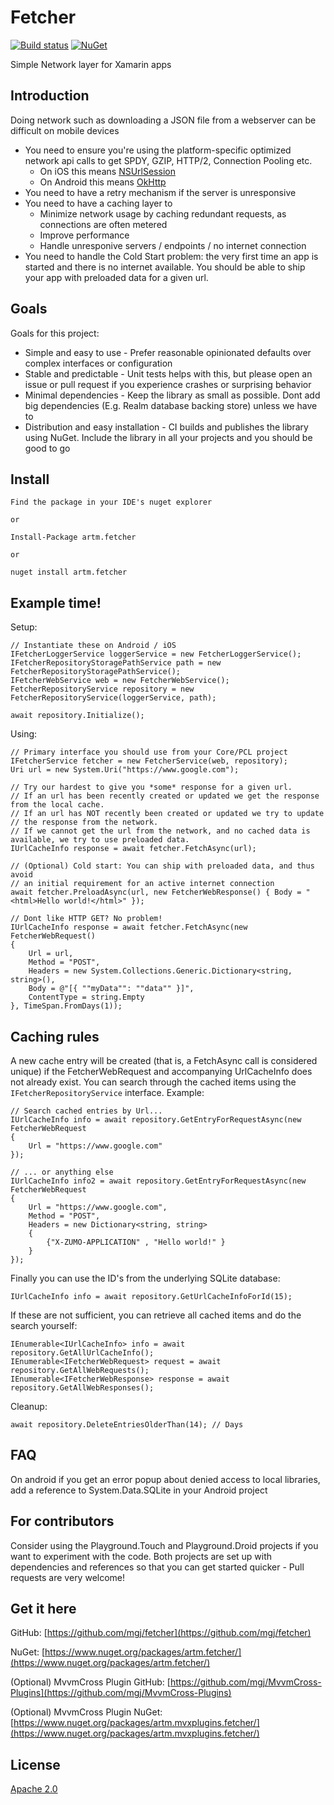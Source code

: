 # Fetcher

[![Build status](https://ci.appveyor.com/api/projects/status/github/mgj/fetcher?svg=true)](https://ci.appveyor.com/project/mgj/fetcher)
[![NuGet](https://img.shields.io/nuget/v/artm.fetcher.svg)](https://www.nuget.org/packages/artm.fetcher/)

Simple Network layer for Xamarin apps

## Introduction

Doing network such as downloading a JSON file from a webserver can be difficult on mobile devices

* You need to ensure you're using the platform-specific optimized network api calls to get SPDY, GZIP, HTTP/2, Connection Pooling etc.
  * On iOS this means [NSUrlSession](https://developer.apple.com/reference/foundation/urlsession)
  * On Android this means [OkHttp](http://square.github.io/okhttp/)
* You need to have a retry mechanism if the server is unresponsive
* You need to have a caching layer to
  * Minimize network usage by caching redundant requests, as connections are often metered
  * Improve performance
  * Handle unresponive servers / endpoints / no internet connection
* You need to handle the Cold Start problem: the very first time an app is started and there is no internet available. You should be able to ship your app with preloaded data for a given url.

## Goals
Goals for this project:

 * Simple and easy to use - Prefer reasonable opinionated defaults over complex interfaces or configuration
 * Stable and predictable - Unit tests helps with this, but please open an issue or pull request if you experience crashes or surprising behavior
 * Minimal dependencies - Keep the library as small as possible. Dont add big dependencies (E.g. Realm database backing store) unless we have to
 * Distribution and easy installation - CI builds and publishes the library using NuGet. Include the library in all your projects and you should be good to go

## Install

```
Find the package in your IDE's nuget explorer

or

Install-Package artm.fetcher

or

nuget install artm.fetcher

```

## Example time!

Setup:

```
// Instantiate these on Android / iOS
IFetcherLoggerService loggerService = new FetcherLoggerService();
IFetcherRepositoryStoragePathService path = new FetcherRepositoryStoragePathService();
IFetcherWebService web = new FetcherWebService();
FetcherRepositoryService repository = new FetcherRepositoryService(loggerService, path);

await repository.Initialize();
```

Using:

```
// Primary interface you should use from your Core/PCL project
IFetcherService fetcher = new FetcherService(web, repository);
Uri url = new System.Uri("https://www.google.com");

// Try our hardest to give you *some* response for a given url. 
// If an url has been recently created or updated we get the response from the local cache.
// If an url has NOT recently been created or updated we try to update 
// the response from the network. 
// If we cannot get the url from the network, and no cached data is available, we try to use preloaded data.
IUrlCacheInfo response = await fetcher.FetchAsync(url);

// (Optional) Cold start: You can ship with preloaded data, and thus avoid
// an initial requirement for an active internet connection
await fetcher.PreloadAsync(url, new FetcherWebResponse() { Body = "<html>Hello world!</html>" });

// Dont like HTTP GET? No problem!
IUrlCacheInfo response = await fetcher.FetchAsync(new FetcherWebRequest()
{
    Url = url,
    Method = "POST",
    Headers = new System.Collections.Generic.Dictionary<string, string>(),
    Body = @"[{ ""myData"": ""data"" }]",
    ContentType = string.Empty
}, TimeSpan.FromDays(1));
```

## Caching rules

A new cache entry will be created (that is, a FetchAsync call is considered unique) if the FetcherWebRequest and accompanying UrlCacheInfo does not already exist. You can search through the cached items using the `IFetcherRepositoryService` interface. Example:

```
// Search cached entries by Url...
IUrlCacheInfo info = await repository.GetEntryForRequestAsync(new FetcherWebRequest
{
    Url = "https://www.google.com"
});

// ... or anything else
IUrlCacheInfo info2 = await repository.GetEntryForRequestAsync(new FetcherWebRequest
{
    Url = "https://www.google.com",
    Method = "POST",
    Headers = new Dictionary<string, string>
    {
        {"X-ZUMO-APPLICATION" , "Hello world!" }
    }
});
```

Finally you can use the ID's from the underlying SQLite database:

```
IUrlCacheInfo info = await repository.GetUrlCacheInfoForId(15);
```

If these are not sufficient, you can retrieve all cached items and do the search yourself:

```
IEnumerable<IUrlCacheInfo> info = await repository.GetAllUrlCacheInfo();
IEnumerable<IFetcherWebRequest> request = await repository.GetAllWebRequests();
IEnumerable<IFetcherWebResponse> response = await repository.GetAllWebResponses();
```

Cleanup:

```
await repository.DeleteEntriesOlderThan(14); // Days
```

## FAQ

On android if you get an error popup about denied access to local libraries, add a reference to System.Data.SQLite in your Android project

## For contributors

Consider using the Playground.Touch and Playground.Droid projects if you want to experiment with the code. Both projects are set up with dependencies and references so that you can get started quicker - Pull requests are very welcome!


## Get it here

GitHub: [https://github.com/mgj/fetcher](https://github.com/mgj/fetcher)

NuGet: [https://www.nuget.org/packages/artm.fetcher/](https://www.nuget.org/packages/artm.fetcher/)

(Optional) MvvmCross Plugin GitHub: [https://github.com/mgj/MvvmCross-Plugins](https://github.com/mgj/MvvmCross-Plugins)

(Optional) MvvmCross Plugin NuGet: [https://www.nuget.org/packages/artm.mvxplugins.fetcher/](https://www.nuget.org/packages/artm.mvxplugins.fetcher/)


## License

[Apache 2.0][apache]

[apache]: https://www.apache.org/licenses/LICENSE-2.0.html